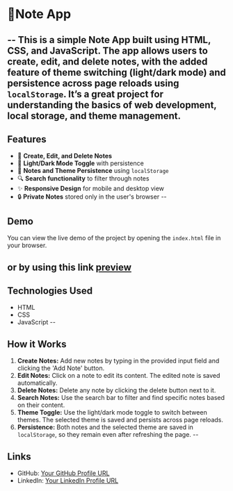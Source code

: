 
# 📒Note App
--
This is a simple Note App built using HTML, CSS, and JavaScript. The app allows users to create, edit, and delete notes, with the added feature of theme switching (light/dark mode) and persistence across page reloads using `localStorage`. It’s a great project for understanding the basics of web development, local storage, and theme management.
--
## Features

- 📝 **Create, Edit, and Delete Notes**
- 🌙 **Light/Dark Mode Toggle** with persistence
- 💾 **Notes and Theme Persistence** using `localStorage`
- 🔍 **Search functionality** to filter through notes
- ✨ **Responsive Design** for mobile and desktop view
- 🔒 **Private Notes** stored only in the user's browser
--
## Demo

You can view the live demo of the project by opening the `index.html` file in your browser.

or by using this link [preview](https://elfaz19.github.io/note-app/)
--
## Technologies Used

- HTML
- CSS
- JavaScript
--
## How it Works

1. **Create Notes:** Add new notes by typing in the provided input field and clicking the 'Add Note' button. 
2. **Edit Notes:** Click on a note to edit its content. The edited note is saved automatically.
3. **Delete Notes:** Delete any note by clicking the delete button next to it.
4. **Search Notes:** Use the search bar to filter and find specific notes based on their content.
5. **Theme Toggle:** Use the light/dark mode toggle to switch between themes. The selected theme is saved and persists across page reloads.
6. **Persistence:** Both notes and the selected theme are saved in `localStorage`, so they remain even after refreshing the page.
--
## Links

- GitHub: [Your GitHub Profile URL](https://github.com/elfaz19)
- LinkedIn: [Your LinkedIn Profile URL](https://www.linkedin.com/in/yabsiradejene)



